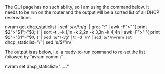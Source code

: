 The GUI page has no such ability, so I am using the command below. It needs to be run on the router and the output will be a sorted list of all DHCP reservations.

nvram get dhcp_staticlist | sed 's/</\n/g' | grep ":" | awk -F">" '{ print $2">"$1">"$3; }' | sort -t . -k 1,1n -k 2,2n -k 3,3n -k 4,4n | awk -F">" '{ print $2">"$1">"$3; }' | sed 's/^/</g' | tr -d '\n' | sed 's/^/nvram set dhcp_staticlist="/' | sed 's/$/"\n/'

The output is as below, i.e. a ready-to-run command to re-set the list followed by "nvram commit" .

nvram set dhcp_staticlist="......"
